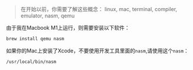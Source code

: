 > 在开始以前，你需要了解这些概念： linux, mac, terminal, compiler, emulator, nasm, qemu

由于我在Macbook M1上运行，则需要安装以下软件：

```bash
brew install qemu nasm
```

如果你的Mac上安装了Xcode，不要使用开发工具里面的`nasm`,请使用这个`nasm`：

```
/usr/local/bin/nasm
```

